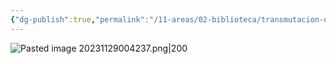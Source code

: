 ```yaml
---
{"dg-publish":true,"permalink":"/11-areas/02-biblioteca/transmutacion-de-la-ciudad-o-el-alba-de-los-cuerpo-luminosos/","noteIcon":""}
---
```


![Pasted image 20231129004237.png|200](/img/user/02%20Image/Pasted%20image%2020231129004237.png)